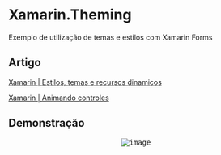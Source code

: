 # Xamarin.Theming
 Exemplo de utilização de temas e estilos com Xamarin Forms

## Artigo
[Xamarin | Estilos, temas e recursos dinamicos](https://medium.com/@felipedasilvabaltazar/xamarin-estilos-temas-e-recursos-din%C3%A2micos-f1f20dc648dd?sk=3c174b4dbb2152551efbdb6357984fc8)

[Xamarin | Animando controles](https://medium.com/@felipedasilvabaltazar/xamarin-animando-controles-f453b698ca2c?sk=872fb7db945c2ca53f71a8f5f021a5a6)

## Demonstração

<p align="center">
	<kbd>
		<img src="https://user-images.githubusercontent.com/19656249/75615242-15bcd780-5b20-11ea-89fa-f71543e215e6.gif" alt="image" style="max-width:100%;"/>
	</kbd>
</p>

